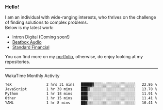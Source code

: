 ### Hello!

I am an individual with wide-ranging interests, who thrives on the challenge of finding solutions to complex problems. <br/> Below is my latest work:
- Intron Digital (Coming soon!)
- [Beatbox Audio](https://bumbleboss.xyz/w/beatbox-audio)
- [Standard Financial](https://bumbleboss.xyz/w/standard-financial)

You can find more on my [portfolio](https://bumbleboss.xyz/work), otherwise, do enjoy looking at my repositories.

---

WakaTime Monthly Activity

<!--START_SECTION:waka-->

```txt
TeX                2 hrs 31 mins   █████▓░░░░░░░░░░░░░░░░░░░   22.86 %
JavaScript         1 hr 30 mins    ███▒░░░░░░░░░░░░░░░░░░░░░   13.70 %
Python             1 hr 18 mins    ███░░░░░░░░░░░░░░░░░░░░░░   11.91 %
Other              1 hr 15 mins    ███░░░░░░░░░░░░░░░░░░░░░░   11.41 %
YAML               1 hr 8 mins     ██▓░░░░░░░░░░░░░░░░░░░░░░   10.41 %
```

<!--END_SECTION:waka-->
